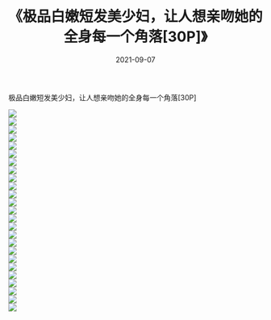 ﻿---
layout: post
title:  《极品白嫩短发美少妇，让人想亲吻她的全身每一个角落[30P]》
date:   2021-09-07
img: http://imgx.orgx.ga/漏D/2021/极品白嫩短发美少妇，让人想亲吻她的全身每一个角落[30P]/000.jpg
categories: [美女, 清纯, 唯美]
---

极品白嫩短发美少妇，让人想亲吻她的全身每一个角落[30P]

  ![](http://imgx.orgx.ga/漏D/2021/极品白嫩短发美少妇，让人想亲吻她的全身每一个角落[30P]/001.jpg) <br> ![](http://imgx.orgx.ga/漏D/2021/极品白嫩短发美少妇，让人想亲吻她的全身每一个角落[30P]/002.jpg) <br> ![](http://imgx.orgx.ga/漏D/2021/极品白嫩短发美少妇，让人想亲吻她的全身每一个角落[30P]/003.jpg) <br> ![](http://imgx.orgx.ga/漏D/2021/极品白嫩短发美少妇，让人想亲吻她的全身每一个角落[30P]/004.jpg) <br> ![](http://imgx.orgx.ga/漏D/2021/极品白嫩短发美少妇，让人想亲吻她的全身每一个角落[30P]/005.jpg) <br> ![](http://imgx.orgx.ga/漏D/2021/极品白嫩短发美少妇，让人想亲吻她的全身每一个角落[30P]/006.jpg) <br> ![](http://imgx.orgx.ga/漏D/2021/极品白嫩短发美少妇，让人想亲吻她的全身每一个角落[30P]/007.jpg) <br> ![](http://imgx.orgx.ga/漏D/2021/极品白嫩短发美少妇，让人想亲吻她的全身每一个角落[30P]/008.jpg) <br> ![](http://imgx.orgx.ga/漏D/2021/极品白嫩短发美少妇，让人想亲吻她的全身每一个角落[30P]/009.jpg) <br> ![](http://imgx.orgx.ga/漏D/2021/极品白嫩短发美少妇，让人想亲吻她的全身每一个角落[30P]/010.jpg) <br> ![](http://imgx.orgx.ga/漏D/2021/极品白嫩短发美少妇，让人想亲吻她的全身每一个角落[30P]/011.jpg) <br> ![](http://imgx.orgx.ga/漏D/2021/极品白嫩短发美少妇，让人想亲吻她的全身每一个角落[30P]/012.jpg) <br> ![](http://imgx.orgx.ga/漏D/2021/极品白嫩短发美少妇，让人想亲吻她的全身每一个角落[30P]/013.jpg) <br> ![](http://imgx.orgx.ga/漏D/2021/极品白嫩短发美少妇，让人想亲吻她的全身每一个角落[30P]/014.jpg) <br> ![](http://imgx.orgx.ga/漏D/2021/极品白嫩短发美少妇，让人想亲吻她的全身每一个角落[30P]/015.jpg) <br> ![](http://imgx.orgx.ga/漏D/2021/极品白嫩短发美少妇，让人想亲吻她的全身每一个角落[30P]/016.jpg) <br> ![](http://imgx.orgx.ga/漏D/2021/极品白嫩短发美少妇，让人想亲吻她的全身每一个角落[30P]/017.jpg) <br> ![](http://imgx.orgx.ga/漏D/2021/极品白嫩短发美少妇，让人想亲吻她的全身每一个角落[30P]/018.jpg) <br> ![](http://imgx.orgx.ga/漏D/2021/极品白嫩短发美少妇，让人想亲吻她的全身每一个角落[30P]/019.jpg) <br> ![](http://imgx.orgx.ga/漏D/2021/极品白嫩短发美少妇，让人想亲吻她的全身每一个角落[30P]/020.jpg) <br> ![](http://imgx.orgx.ga/漏D/2021/极品白嫩短发美少妇，让人想亲吻她的全身每一个角落[30P]/021.jpg) <br> ![](http://imgx.orgx.ga/漏D/2021/极品白嫩短发美少妇，让人想亲吻她的全身每一个角落[30P]/022.jpg) <br> ![](http://imgx.orgx.ga/漏D/2021/极品白嫩短发美少妇，让人想亲吻她的全身每一个角落[30P]/023.jpg) <br> ![](http://imgx.orgx.ga/漏D/2021/极品白嫩短发美少妇，让人想亲吻她的全身每一个角落[30P]/024.jpg) <br> ![](http://imgx.orgx.ga/漏D/2021/极品白嫩短发美少妇，让人想亲吻她的全身每一个角落[30P]/025.jpg) <br>